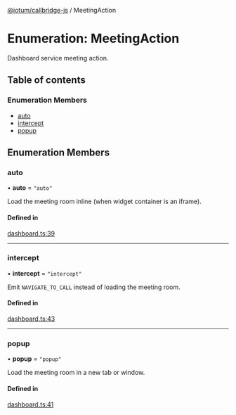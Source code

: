 [@iotum/callbridge-js](../README.md) / MeetingAction

# Enumeration: MeetingAction

Dashboard service meeting action.

## Table of contents

### Enumeration Members

- [auto](MeetingAction.md#auto)
- [intercept](MeetingAction.md#intercept)
- [popup](MeetingAction.md#popup)

## Enumeration Members

### auto

• **auto** = ``"auto"``

Load the meeting room inline (when widget container is an iframe).

#### Defined in

[dashboard.ts:39](https://github.com/iotum/callbridge-js/blob/ff4634b/src/dashboard.ts#L39)

___

### intercept

• **intercept** = ``"intercept"``

Emit `NAVIGATE_TO_CALL` instead of loading the meeting room.

#### Defined in

[dashboard.ts:43](https://github.com/iotum/callbridge-js/blob/ff4634b/src/dashboard.ts#L43)

___

### popup

• **popup** = ``"popup"``

Load the meeting room in a new tab or window.

#### Defined in

[dashboard.ts:41](https://github.com/iotum/callbridge-js/blob/ff4634b/src/dashboard.ts#L41)
